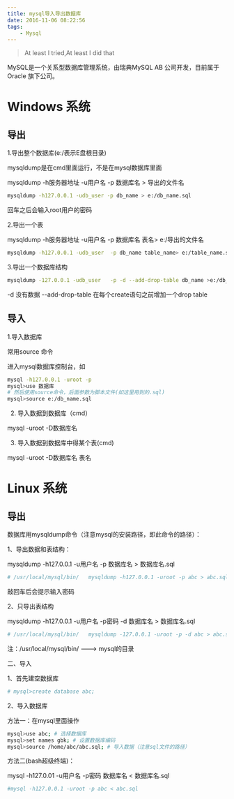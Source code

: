 ```yaml
---
title: mysql导入导出数据库
date: 2016-11-06 08:22:56
tags:
    - Mysql
---
```


> At least I tried,At least I did that

MySQL是一个关系型数据库管理系统，由瑞典MySQL AB 公司开发，目前属于 Oracle 旗下公司。

<!-- more -->

# Windows 系统

## 导出

1.导出整个数据库(e:/表示E盘根目录)

mysqldump是在cmd里面运行，不是在mysql数据库里面

mysqldump -h服务器地址 -u用户名 -p 数据库名 > 导出的文件名

``` Bash
mysqldump -h127.0.0.1 -udb_user -p db_name > e:/db_name.sql
```

回车之后会输入root用户的密码

2.导出一个表

mysqldump -h服务器地址 -u用户名 -p 数据库名 表名> e:/导出的文件名

``` Bash
mysqldump -h127.0.0.1 -udb_user  -p db_name table_name> e:/table_name.sql
```

3.导出一个数据库结构

``` Bash
mysqldump -127.0.0.1 -udb_user   -p -d --add-drop-table db_name >e:/db_name.sql
```

-d 没有数据 --add-drop-table 在每个create语句之前增加一个drop table

## 导入

1.导入数据库

常用source 命令

进入mysql数据库控制台，如

``` Bash
mysql -h127.0.0.1 -uroot -p
mysql>use 数据库
# 然后使用source命令，后面参数为脚本文件(如这里用到的.sql)
mysql>source e:/db_name.sql
```

2. 导入数据到数据库（cmd）

mysql -uroot -D数据库名 

3. 导入数据到数据库中得某个表(cmd)

mysql -uroot -D数据库名  表名


# Linux 系统

## 导出

数据库用mysqldump命令（注意mysql的安装路径，即此命令的路径）：

1、导出数据和表结构：

mysqldump -h127.0.0.1 -u用户名 -p 数据库名 > 数据库名.sql

``` Bash
# /usr/local/mysql/bin/   mysqldump -h127.0.0.1 -uroot -p abc > abc.sql
```
敲回车后会提示输入密码

2、只导出表结构

mysqldump -h127.0.0.1 -u用户名 -p密码 -d 数据库名 > 数据库名.sql

``` Bash
# /usr/local/mysql/bin/   mysqldump -127.0.0.1 -uroot -p -d abc > abc.sql
``` 
注：/usr/local/mysql/bin/  --->  mysql的目录

二、导入

1、首先建空数据库

``` Bash
# mysql>create database abc;
```

2、导入数据库

方法一：在mysql里面操作

``` Bash
mysql>use abc; # 选择数据库
mysql>set names gbk; # 设置数据库编码
mysql>source /home/abc/abc.sql; # 导入数据（注意sql文件的路径）
```

方法二(bash超级终端)：

mysql -h127.0.01 -u用户名 -p密码 数据库名 < 数据库名.sql

``` Bash
#mysql -h127.0.0.1 -uroot -p abc < abc.sql
```